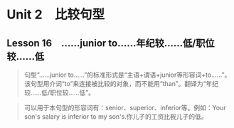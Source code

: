 ﻿ # Unit 2　比较句型
 ## Lesson 16　……junior to……年纪较……低/职位较……低
 
> 句型“……junior to……”的标准形式是“主语+谓语+junior等形容词+to……”。该句型用介词“to”来连接被比较的对象，而不能用“than”。翻译为“年纪较……低/职位较……低”。

> 可以用于本句型的形容词有：senior、superior、inferior等。例如：Your son's salary is inferior to my son's.你儿子的工资比我儿子的低。


 